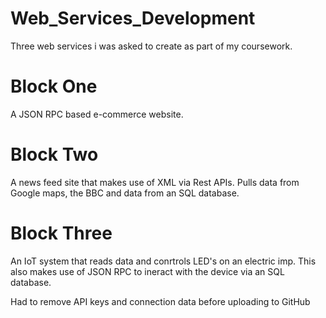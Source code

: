 # Web_Services_Development

Three web services i was asked to create as part of my coursework.

# Block One 

A JSON RPC based e-commerce website.

# Block Two 

A news feed site that makes use of XML via Rest APIs.
Pulls data from Google maps, the BBC and data from an SQL database.

# Block Three 

An IoT system that reads data and conrtrols LED's on an electric imp.
This also makes use of JSON RPC to ineract with the device via an SQL database.

Had to remove API keys and connection data before uploading to GitHub

